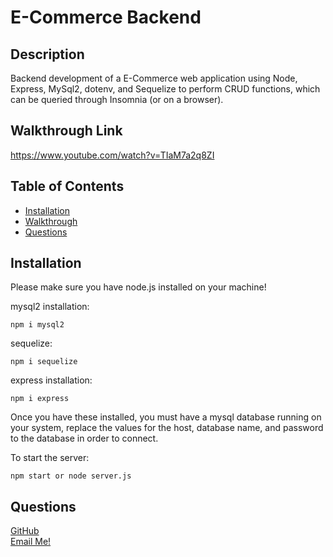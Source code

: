 
  # E-Commerce Backend

  ## Description
  Backend development of a E-Commerce web application using Node, Express, MySql2, dotenv, and Sequelize to perform CRUD functions, which can be queried through Insomnia (or on a browser).

  ## Walkthrough Link
https://www.youtube.com/watch?v=TIaM7a2q8ZI
  ## Table of Contents
  - [Installation](#installation)
  - [Walkthrough](#walkthrough-link)
  - [Questions](#questions)

  ## Installation
  Please make sure you have node.js installed on your machine!

mysql2 installation:
```
npm i mysql2
```
sequelize:
```
npm i sequelize
```
express installation:
```
npm i express
```
Once you have these installed, you must have a mysql database running on your system, replace the values for the host, database name, and password to the database in order to connect.

To start the server: 
```
npm start or node server.js
```


  ## Questions
  [GitHub](https://github.com/RiderCogswell)  
  [Email Me!](mailto:ridercogswell@gmail.com)
  